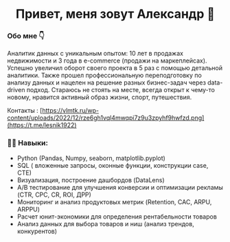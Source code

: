 
## <h1 align="center"> Привет, меня зовут Александр 👋 </h1>
### Обо мне 👇 
Аналитик данных с уникальным опытом: 10 лет в продажах недвижимости и 3 года в e-commerce (продажи на маркеплейсах). Успешно увеличил оборот своего проекта в 5 раз с помощью детальной аналитики. Также прошел профессиональную переподготовку по анализу данных  и нацелен на решение разных бизнес-задач через data-driven подход. 
Стараюсь не стоять на месте, всегда  открыт к чему-то новому, нравится активный образ жизни, спорт, путешествия.   

Контакты :  [https://vlmtk.ru/wp-content/uploads/2022/12/rze6gh1vql4mwqpi7z9u3zpyhf9hwfzd.png](https://t.me/lesnik1922)   

### 👨‍🎓 Навыки: 
- Python (Pandas, Numpy, seaborn, matplotlib.pyplot)
- SQL ( вложенные запросы, оконные функции, конструкции case, CTE)
- Визуализация, построение дашбордов (DataLens)
- A/B тестирование для улучшения конверсии и оптимизации рекламы (CTR, CPC, CR, ROI, ДРР)
- Мониторинг и анализ продуктовых метрик (Retention, CAC, ARPU,  ARPPU)
- Расчет юнит-экономики для определения рентабельности товаров
- Анализ данных для выбора товаров и ниш (анализ трендов, конкурентов)


<!--
**AleksKolesnik/AleksKolesnik** is a ✨ _special_ ✨ repository because its `README.md` (this file) appears on your GitHub profile.

Here are some ideas to get you started:

- 🔭 I’m currently working on ...
- 🌱 I’m currently learning ...
- 👯 I’m looking to collaborate on ...
- 🤔 I’m looking for help with ...
- 💬 Ask me about ...
- 📫 How to reach me: ...
- 😄 Pronouns: ...
- ⚡ Fun fact: ...
-->
